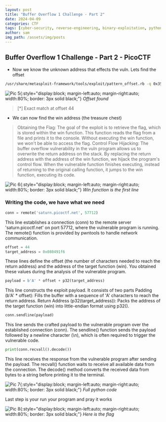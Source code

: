 ```yaml
---
layout: post
title: "Buffer Overflow 1 Challenge - Part 2"
date: 2024-04-09
categories: CTF
tags: [cyber-security, reverse-engineering, binary-exploitation, python]
author: sam
img_path: /assets/img/posts
---
```


## Buffer Overflow 1 Challenge - Part 2 - PicoCTF

- Now we know the unknown address that effects the vuln. Lets find the offset

```bash
/usr/share/metasploit-framework/tools/exploit/pattern_offset.rb -q 0x35624134   
```
![Pic 5](buffer5.webp){:style="display:block; margin-left:auto; margin-right:auto; width:80%; border: 3px solid black;"}
_Offset found_

> [*] Exact match at offset 44

- We can now find the win address (the treasure chest)

> Obtaining the Flag: The goal of the exploit is to retrieve the flag, which is stored within the win function. This function reads the flag from a file and prints it to the console. Without executing the win function, we won't be able to access the flag.
> Control Flow Hijacking: The buffer overflow vulnerability in the vuln program allows us to overwrite the return address on the stack. By replacing the return address with the address of the win function, we hijack the program's control flow. When the vulnerable function finishes executing, instead of returning to the original calling function, it jumps to the win function, executing its code.

![Pic 6](buffer6.webp){:style="display:block; margin-left:auto; margin-right:auto; width:80%; border: 3px solid black;"}
_Win function is the first line_

### Writing the code, we have what we need

```python
conn = remote('saturn.picoctf.net', 57712) 
```
This line establishes a connection (conn) to the remote server 'saturn.picoctf.net' on port 57712, where the vulnerable program is running. The remote() function is provided by pwntools to handle network communication.

```python
offset = 44
target_address = 0x080491f6
```
These lines define the offset (the number of characters needed to reach the return address) and the address of the target function (win). You obtained these values during the analysis of the vulnerable program.

```python
payload = b'A' * offset + p32(target_address)
```

This line constructs the exploit payload. It consists of two parts
Padding (b'A' * offset): Fills the buffer with a sequence of 'A' characters to reach the return address.
Return Address (p32(target_address)): Packs the address of the target function (win) into little-endian format using p32().

```python
conn.sendline(payload)
```

This line sends the crafted payload to the vulnerable program over the established connection (conn). The sendline() function sends the payload followed by a newline character (\n), which is often required to trigger the vulnerable code.

```python
print(conn.recvall().decode())
```
This line receives the response from the vulnerable program after sending the payload. The recvall() function waits to receive all available data from the connection. The decode() method converts the received data from bytes to a string before printing it to the terminal.

![Pic 7](buffer7.webp){:style="display:block; margin-left:auto; margin-right:auto; width:80%; border: 3px solid black;"}
_Full python code_


Last step is your run your program and pray it works

![Pic 8](buffer8.webp){:style="display:block; margin-left:auto; margin-right:auto; width:80%; border: 3px solid black;"}
_Here is the flag_

